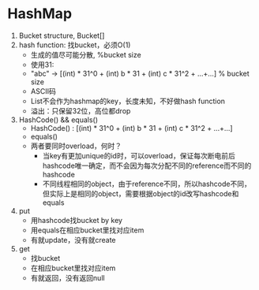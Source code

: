 # HashMap
1. Bucket structure, Bucket[]
2. hash function: 找bucket，必须O(1)
   - 生成的值尽可能分散, %bucket size
   -  使用31: 
   -  "abc" -> [(int)  * 31^0 + (int) b * 31 + (int) c * 31^2 + ...+...] % bucket size
   -  ASCII码
   -  List不会作为hashmap的key，长度未知，不好做hash function
   -  溢出：只保留32位，高位都drop
3. HashCode() && equals()
   - HashCode() : [(int)  * 31^0 + (int) b * 31 + (int) c * 31^2 + ...+...]
   - equals()
   - 两者要同时overload，何时？
     - 当key有更加unique的id时，可以overload，保证每次断电前后hashcode唯一确定，而不会因为每次分配不同的reference而不同的hashcode
     - 不同线程相同的object，由于reference不同，所以hashcode不同，但实际上是相同的object，需要根据object的id改写hashcode和equals
4. put
   - 用hashcode找bucket by key
   - 用equals在相应bucket里找对应item
   - 有就update，没有就create
5. get
   - 找bucket
   - 在相应bucket里找对应item
   - 有就返回，没有返回null
